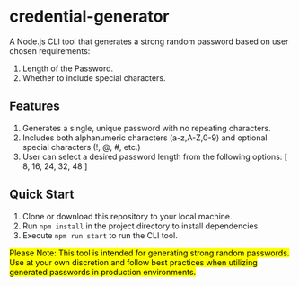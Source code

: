 # credential-generator

A Node.js CLI tool that generates a strong random password based on user chosen requirements:

1. Length of the Password.
2. Whether to include special characters.

## Features

1. Generates a single, unique password with no repeating characters.
2. Includes both alphanumeric characters (a-z,A-Z,0-9) and optional special characters (!, @, #, etc.)
3. User can select a desired password length from the following options: [ 8, 16, 24, 32, 48 ]

## Quick Start

1. Clone or download this repository to your local machine.
2. Run `npm install` in the project directory to install dependencies.
3. Execute `npm run start` to run the CLI tool.

<mark>
Please Note: This tool is intended for generating strong random passwords. Use at your own discretion and follow best practices when utilizing generated passwords in production environments.
</mark>
